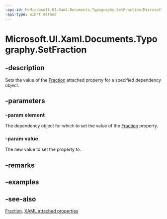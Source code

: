 ```yaml
---
-api-id: M:Microsoft.UI.Xaml.Documents.Typography.SetFraction(Microsoft.UI.Xaml.DependencyObject,Microsoft.UI.Xaml.FontFraction)
-api-type: winrt method
---
```


<!-- Method syntax
public void SetFraction(Windows.UI.Xaml.DependencyObject element, Windows.UI.Xaml.FontFraction value)
-->

# Microsoft.UI.Xaml.Documents.Typography.SetFraction

## -description
Sets the value of the [Fraction](typography_fraction.md) attached property for a specified dependency object.

## -parameters
### -param element
The dependency object for which to set the value of the [Fraction](typography_fraction.md) property.

### -param value
The new value to set the property to.

## -remarks

## -examples

## -see-also

[Fraction](typography_fraction.md), [XAML attached properties](/windows/uwp/xaml-platform/attached-properties-overview)
